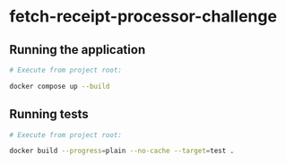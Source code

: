 # fetch-receipt-processor-challenge

## Running the application

```bash
# Execute from project root:

docker compose up --build
```

## Running tests

```bash
# Execute from project root:

docker build --progress=plain --no-cache --target=test .
```